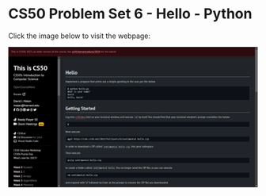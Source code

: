 # CS50 Problem Set 6 - Hello - Python

Click the image below to visit the webpage:

[![CS50 Hello Problem Set](hello.png)](https://cs50.harvard.edu/x/2023/psets/6/hello/)